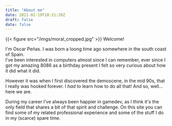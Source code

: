 ```yaml
---
title: "About me"
date: 2021-02-19T18:21:28Z
draft: false
date: false
---
```

{{< figure src="/imgs/moral_cropped.jpg" >}}
Welcome!

I'm Oscar Peñas. I was born a loong time ago somewhere in the south coast of Spain.<br/>
I've been interested in computers almost since I can remember, ever since I got my amazing 8086 as a birthday present I felt so very curious about how it did what it did.

However it was when I first discovered the demoscene, in the mid 90s, that I really was hooked forever. I _had to_ learn how to do all that! And so, well... here we are.

During my career I've always been happier in gamedev, as I think it's the only field that shares a bit of that spirit and challenge. On this site you can find some of my related professional experience and some of the stuff I do in my (scarce) spare time.
